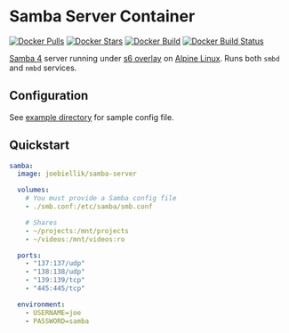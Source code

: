 # Samba Server Container

[![Docker Pulls](https://img.shields.io/docker/pulls/joebiellik/samba-server.svg)](https://hub.docker.com/r/joebiellik/samba-server/)
[![Docker Stars](https://img.shields.io/docker/stars/joebiellik/samba-server.svg)](https://hub.docker.com/r/joebiellik/samba-server/)
[![Docker Build](https://img.shields.io/docker/cloud/automated/joebiellik/samba-server.svg)](https://hub.docker.com/r/joebiellik/samba-server/)
[![Docker Build Status](https://img.shields.io/docker/cloud/build/joebiellik/samba-server.svg)](https://hub.docker.com/r/joebiellik/samba-server/)

[Samba 4](https://www.samba.org/) server running under [s6 overlay](https://github.com/just-containers/s6-overlay) on [Alpine Linux](https://hub.docker.com/_/alpine/). Runs both `smbd` and `nmbd` services.

## Configuration

See [example directory](https://github.com/jcbiellikltd/docker-samba-server/tree/master/example) for sample config file.

## Quickstart

```yml
samba:
  image: joebiellik/samba-server

  volumes:
    # You must provide a Samba config file
    - ./smb.conf:/etc/samba/smb.conf

    # Shares
    - ~/projects:/mnt/projects
    - ~/videos:/mnt/videos:ro

  ports:
    - "137:137/udp"
    - "138:138/udp"
    - "139:139/tcp"
    - "445:445/tcp"

  environment:
    - USERNAME=joe
    - PASSWORD=samba
```
